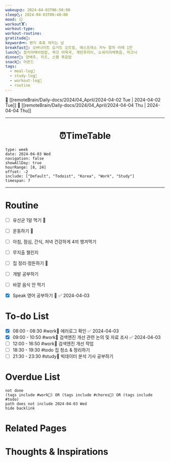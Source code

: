 ```yaml
---
wakeup🌞: 2024-04-03T06:50:00
sleep🌜: 2024-04-03T00:40:00
mood: 😐
workout🏋️: 
workout-type: 
workout-routine: 
gratitude🙏: 
keyword🗝️: 왠지 축축 쳐지는 날
breakfast🍳: 오버나이트 요거트 오트밀, 에스프레소 카누 말차 라떼 1잔
lunch🍚: 참치야채비빔밥, 쑥갓 어묵국, 계란후라이, 소세지야채볶음, 피크닉
dinner🥗: 양배추, 치즈, 스팸 볶음밥
snack🍬: 아몬드
tags:
  - meal-log📝
  - study-log📓
  - workout-log💪
  - routine
---
```


🔺 [[remoteBrain/Daily-docs/2024/04_April/2024-04-02 Tue | 2024-04-02 Tue]]
🔻 [[remoteBrain/Daily-docs/2024/04_April/2024-04-04 Thu | 2024-04-04 Thu]]
___
<h1> <center>⏰TimeTable </center> </h1>

```gEvent
type: week
date: 2024-04-03 Wed
navigation: false
showAllDay: true
hourRange: [8, 24]
offset: -2
include: ["Default", "Todoist", "Korea", "Work", "Study"]
timespan: 7
```

--- 


# Routine 

- [ ] 유산균 1알 먹기 🔼 
- [ ] 운동하기 🔼
- [ ] 아침, 점심, 간식, 저녁 건강하게 4끼 챙겨먹기
- [ ] 무지출 챌린지 
- [ ] 집 정리·정돈하기 🔼
- [ ] 개발 공부하기
- [ ] 바깥 음식 안 먹기 
- [x] Speak 영어 공부하기 🔼 ✅ 2024-04-03


# To-do List

- [x] 08:00 - 08:30 #work💼 에러로그 확인 ✅ 2024-04-03
- [x] 09:00 - 10:50 #work💼 검색엔진 개선 관련 논의 및 자료 조사 ✅ 2024-04-03
- [ ] 12:00 - 16:50 #work💼 검색엔진 개선 작업
- [ ] 18:30 - 19:30 #todo 집 청소 & 정리하기
- [ ] 21:30 - 23:30 #study📓 빅데이터 분석 기사 공부하기
# Overdue List
```tasks
not done
(tags include #work💼) OR (tags include #chores🧺) OR (tags include #todo)
path does not include 2024-04-03 Wed
hide backlink
```

# Related Pages



# Thoughts & Inspirations

